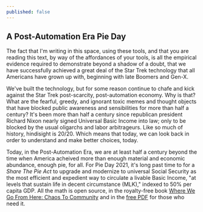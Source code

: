 ```yaml
---
published: false
---
```

## A Post-Automation Era Pie Day

The fact that I'm writing in this space, using these tools, and that you are reading this text, by way of the affordances of your tools, is all the empirical evidence required to demonstrate beyond a shadow of a doubt, that we have successfully achieved a great deal of the Star Trek technology that all Americans have grown up with, beginning with late Boomers and Gen-X.

We've built the technology, but for some reason continue to chafe and kick against the Star Trek post-scarcity, post-automation economy. Why is that? What are the fearful, greedy, and ignorant toxic memes and thought objects that have blocked public awareness and sensibilities for more than half a century? It's been more than half a century since republican president Richard Nixon nearly signed Universal Basic Income into law; only to be blocked by the usual oligarchs and labor arbitrageurs. Like so much of history, hindisight is 20/20. Which means that today, we can look back in order to understand and make better choices, today. 

Today, in the Post-Automation Era, we are at least half a century beyond the time when America acheived more than enough material and economic abundance, enough pie, for all. For Pie Day 2021, it's long past time to for a _Share The Pie Act_ to upgrade and modernize to universal Social Security as the most efficient and expedient way to circulate a livable Basic Income, "at levels that sustain life in decent circumstance (MLK)," indexed to 50% per capita GDP. All the math is open source, in the royalty-free book [Where We Go From Here: Chaos To Community](https://amzn.to/2URmAjL) and in the [free PDF](https://j.mp/C2Cfree/) for those who need it.
